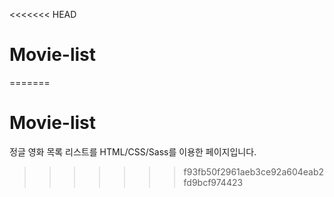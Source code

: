 <<<<<<< HEAD
# Movie-list
=======
# Movie-list

정글 영화 목록 리스트를 HTML/CSS/Sass를 이용한 페이지입니다.
>>>>>>> f93fb50f2961aeb3ce92a604eab2fd9bcf974423

